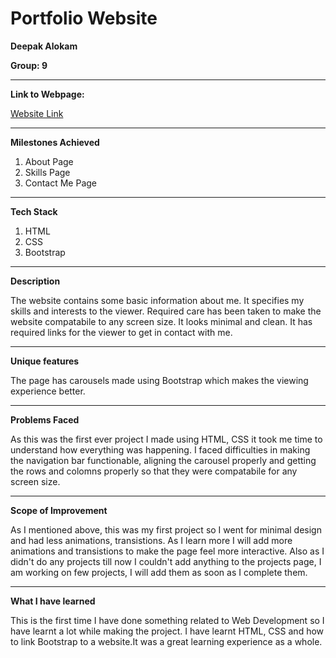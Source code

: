 # Portfolio Website

 <b>Deepak Alokam</b>
 
 <b>Group: 9</b>
 
 <hr>
 
 <b>Link to Webpage:</b>
 
 <a href="https://deepak0509.github.io/Portfolio/">Website Link</a>
 
 <hr>
 
 <b>Milestones Achieved</b>
 1. About Page
 2. Skills Page
 3. Contact Me Page
 
 <hr>
 
 <b>Tech Stack</b>
 1. HTML
 2. CSS
 3. Bootstrap
 
 <hr>
 
 <b>Description</b>
 
 The website contains some basic information about me. It specifies my skills and interests to the viewer. Required care has been taken
 to make the website compatabile to any screen size. It looks minimal and clean. It has required links for the viewer to get in contact
 with me. 
 
 <hr>
 
 <b>Unique features</b>
 
 The page has carousels made using Bootstrap which makes the viewing experience better.
 
 <hr>
 
 <b>Problems Faced</b>
 
 As this was the first ever project I made using HTML, CSS it took me time to understand how everything was happening. I faced 
 difficulties in making the navigation bar functionable, aligning the carousel properly and getting the rows and colomns properly
 so that they were compatabile for any screen size.
 
 <hr>
 
 <b>Scope of Improvement</b>
 
 As I mentioned above, this was my first project so I went for minimal design and had less animations, transistions. As I learn more 
 I will add more animations and transistions to make the page feel more interactive. Also as I didn't do any projects till now I
 couldn't add anything to the projects page, I am working on few projects, I will add them as soon as I complete them.
 
 <hr>
 
 <b>What I have learned</b>
 
 This is the first time I have done something related to Web Development so I have learnt a lot while making the project. I have learnt
 HTML, CSS and how to link Bootstrap to a website.It was a great learning experience as a whole. 
 
 
 
 
 
 
 

 
